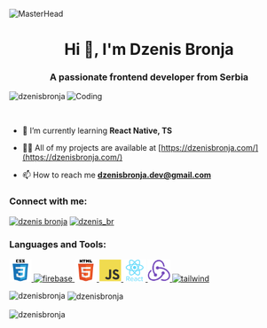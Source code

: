 ![MasterHead](https://media.istockphoto.com/id/1301222734/vector/less-programming-language-coding-banner.jpg?s=170667a&w=0&k=20&c=GVEwcFc4iba1Q-N5OZSWy3NmBk99cB-aryf-wJQTT2o=)

<h1 align="center">Hi 👋, I'm Dzenis Bronja</h1>
<h3 align="center">A passionate frontend developer from Serbia</h3>
<img align="right" alt="Coding" width="400" src="https://camo.githubusercontent.com/7de37139d0b4c1ce40865e799b446c0e963a3dd8fb68d239707237c40604fa3d/68747470733a2f2f63646e2e6472696262626c652e636f6d2f75736572732f3733303730332f73637265656e73686f74732f363538313234332f6176656e746f2e676966">

<p align="left"> <img src="https://komarev.com/ghpvc/?username=dzenisbronja&label=Profile%20views&color=0e75b6&style=flat" alt="dzenisbronja" /> </p>

<p align="left"> <a href="https://twitter.com/" target="blank"><img src="https://img.shields.io/twitter/follow/?logo=twitter&style=for-the-badge" alt="" /></a> </p>

- 🌱 I’m currently learning **React Native, TS**

- 👨‍💻 All of my projects are available at [https://dzenisbronja.com/](https://dzenisbronja.com/)

- 📫 How to reach me **dzenisbronja.dev@gmail.com**

<h3 align="left">Connect with me:</h3>
<p align="left">
<a href="https://linkedin.com/in/dzenis bronja" target="blank"><img align="center" src="https://raw.githubusercontent.com/rahuldkjain/github-profile-readme-generator/master/src/images/icons/Social/linked-in-alt.svg" alt="dzenis bronja" height="30" width="40" /></a>
<a href="https://instagram.com/dzenis_br" target="blank"><img align="center" src="https://raw.githubusercontent.com/rahuldkjain/github-profile-readme-generator/master/src/images/icons/Social/instagram.svg" alt="dzenis_br" height="30" width="40" /></a>
</p>

<h3 align="left">Languages and Tools:</h3>
<p align="left"> <a href="https://www.w3schools.com/css/" target="_blank" rel="noreferrer"> <img src="https://raw.githubusercontent.com/devicons/devicon/master/icons/css3/css3-original-wordmark.svg" alt="css3" width="40" height="40"/> </a> <a href="https://firebase.google.com/" target="_blank" rel="noreferrer"> <img src="https://www.vectorlogo.zone/logos/firebase/firebase-icon.svg" alt="firebase" width="40" height="40"/> </a> <a href="https://www.w3.org/html/" target="_blank" rel="noreferrer"> <img src="https://raw.githubusercontent.com/devicons/devicon/master/icons/html5/html5-original-wordmark.svg" alt="html5" width="40" height="40"/> </a> <a href="https://developer.mozilla.org/en-US/docs/Web/JavaScript" target="_blank" rel="noreferrer"> <img src="https://raw.githubusercontent.com/devicons/devicon/master/icons/javascript/javascript-original.svg" alt="javascript" width="40" height="40"/> </a> <a href="https://reactjs.org/" target="_blank" rel="noreferrer"> <img src="https://raw.githubusercontent.com/devicons/devicon/master/icons/react/react-original-wordmark.svg" alt="react" width="40" height="40"/> </a> <a href="https://redux.js.org" target="_blank" rel="noreferrer"> <img src="https://raw.githubusercontent.com/devicons/devicon/master/icons/redux/redux-original.svg" alt="redux" width="40" height="40"/> </a> <a href="https://tailwindcss.com/" target="_blank" rel="noreferrer"> <img src="https://www.vectorlogo.zone/logos/tailwindcss/tailwindcss-icon.svg" alt="tailwind" width="40" height="40"/> </a> </p>

<p><img align="left" src="https://github-readme-stats.vercel.app/api/top-langs?username=dzenisbronja&show_icons=true&locale=en&layout=compact" alt="dzenisbronja" /></p>

<p>&nbsp;<img align="center" src="https://github-readme-stats.vercel.app/api?username=dzenisbronja&show_icons=true&locale=en" alt="dzenisbronja" /></p>

<p><img align="center" src="https://github-readme-streak-stats.herokuapp.com/?user=dzenisbronja&" alt="dzenisbronja" /></p>
